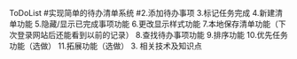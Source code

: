 ToDoList
#实现简单的待办清单系统
#2.添加待办事项 
3.标记任务完成 
4.新建清单功能 
5.隐藏/显示已完成事项功能 
6.更改显示样式功能 
7.本地保存清单功能（下次登录网站后还能看到以前的记录） 
8.查找待办事项功能 
9.排序功能 
10.优先任务功能（选做） 
11.拓展功能（选做）
3.	相关技术及知识点
